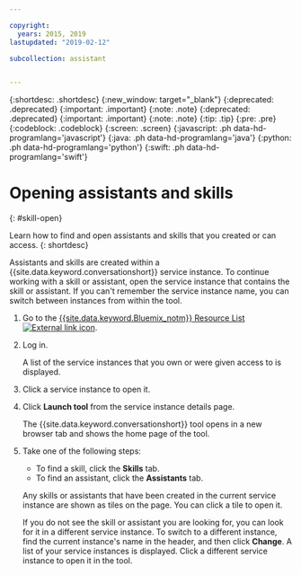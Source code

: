 ```yaml
---

copyright:
  years: 2015, 2019
lastupdated: "2019-02-12"

subcollection: assistant


---
```


{:shortdesc: .shortdesc}
{:new_window: target="_blank"}
{:deprecated: .deprecated}
{:important: .important}
{:note: .note}
{:deprecated: .deprecated}
{:important: .important}
{:note: .note}
{:tip: .tip}
{:pre: .pre}
{:codeblock: .codeblock}
{:screen: .screen}
{:javascript: .ph data-hd-programlang='javascript'}
{:java: .ph data-hd-programlang='java'}
{:python: .ph data-hd-programlang='python'}
{:swift: .ph data-hd-programlang='swift'}

# Opening assistants and skills
{: #skill-open}

Learn how to find and open assistants and skills that you created or can access.
{: shortdesc}

Assistants and skills are created within a {{site.data.keyword.conversationshort}} service instance. To continue working with a skill or assistant, open the service instance that contains the skill or assistant. If you can't remember the service instance name, you can switch between instances from within the tool.

1.  Go to the [{{site.data.keyword.Bluemix_notm}} Resource List ![External link icon](../../icons/launch-glyph.svg "External link icon")](https://cloud.ibm.com).

1.  Log in.

    A list of the service instances that you own or were given access to is displayed.

1.  Click a service instance to open it.

1.  Click **Launch tool** from the service instance details page.

    The {{site.data.keyword.conversationshort}} tool opens in a new browser tab and shows the home page of the tool.

1.  Take one of the following steps:

    - To find a skill, click the **Skills** tab.
    - To find an assistant, click the **Assistants** tab.

    Any skills or assistants that have been created in the current service instance are shown as tiles on the page. You can click a tile to open it.

    If you do not see the skill or assistant you are looking for, you can look for it in a different service instance. To switch to a different instance, find the current instance's name in the header, and then click **Change**. A list of your service instances is displayed. Click a different service instance to open it in the tool.
